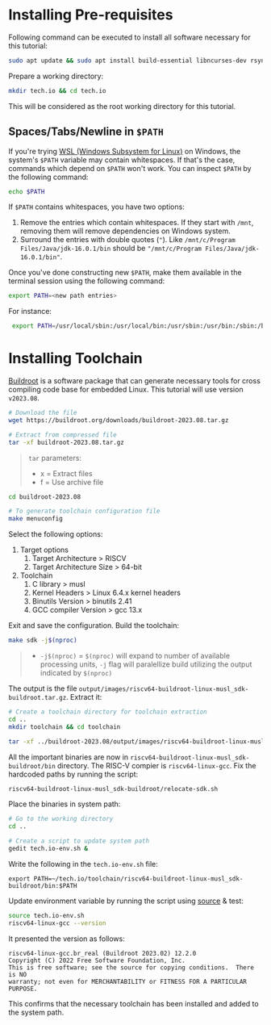 # Installing Pre-requisites

Following command can be executed to install all software necessary for this tutorial:

``` bash
sudo apt update && sudo apt install build-essential libncurses-dev rsync git ninja-build libglib2.0-dev libpixman-1-dev bison flex libssl-dev wget unzip bc file
```

Prepare a working directory:
``` bash
mkdir tech.io && cd tech.io
```
This will be considered as the root working directory for this tutorial.

## Spaces/Tabs/Newline in `$PATH`

If you're trying [WSL (Windows Subsystem for Linux)](https://learn.microsoft.com/en-us/windows/wsl/about) on Windows, the system's `$PATH` variable may contain whitespaces. If that's the case, commands which depend on `$PATH` won't work. You can inspect `$PATH` by the following command:
```bash
echo $PATH
```

If `$PATH` contains whitespaces, you have two options:
1. Remove the entries which contain whitespaces. If they start with `/mnt`, removing them will remove dependencies on Windows system.
2. Surround the entries with double quotes (`"`). Like `/mnt/c/Program Files/Java/jdk-16.0.1/bin` should be `"/mnt/c/Program Files/Java/jdk-16.0.1/bin"`.

Once you've done constructing new `$PATH`, make them available in the terminal session using the following command:
```bash
export PATH=<new path entries>
```
For instance:
```bash
 export PATH=/usr/local/sbin:/usr/local/bin:/usr/sbin:/usr/bin:/sbin:/bin:/usr/games:/usr/local/games:/usr/lib/wsl/lib
```

# Installing Toolchain

[Buildroot](https://buildroot.org/) is a software package that can generate necessary tools for cross compiling code base for embedded Linux. This tutorial will use version `v2023.08`.

``` bash
# Download the file
wget https://buildroot.org/downloads/buildroot-2023.08.tar.gz

# Extract from compressed file
tar -xf buildroot-2023.08.tar.gz
```
> `tar` parameters:
> - x = Extract files
> - f = Use archive file

``` bash
cd buildroot-2023.08

# To generate toolchain configuration file
make menuconfig
```

Select the following options:
1. Target options
    1. Target Architecture > RISCV
    1. Target Architecture Size > 64-bit
1. Toolchain
    1. C library > musl
    1. Kernel Headers > Linux 6.4.x kernel headers
    1. Binutils Version > binutils 2.41
    1. GCC compiler Version > gcc 13.x

Exit and save the configuration. Build the toolchain:
``` bash
make sdk -j$(nproc)
```
> - `-j$(nproc)` = `$(nproc)` will expand to number of available processing units, `-j` flag will paralellize build utilizing the output indicated by `$(nproc)`


The output is the file `output/images/riscv64-buildroot-linux-musl_sdk-buildroot.tar.gz`. Extract it:

``` bash
# Create a toolchain directory for toolchain extraction
cd ..
mkdir toolchain && cd toolchain

tar -xf ../buildroot-2023.08/output/images/riscv64-buildroot-linux-musl_sdk-buildroot.tar.gz
```

All the important binaries are now in `riscv64-buildroot-linux-musl_sdk-buildroot/bin` directory. The RISC-V compier is `riscv64-linux-gcc`. Fix the hardcoded paths by running the script:

``` bash
riscv64-buildroot-linux-musl_sdk-buildroot/relocate-sdk.sh
```

Place the binaries in system path:

``` bash
# Go to the working directory
cd ..

# Create a script to update system path
gedit tech.io-env.sh &
```

Write the following in the `tech.io-env.sh` file:
```
export PATH=~/tech.io/toolchain/riscv64-buildroot-linux-musl_sdk-buildroot/bin:$PATH
```

Update environment variable by running the script using [source](https://superuser.com/questions/46139/what-does-source-do) & test:

``` bash
source tech.io-env.sh
riscv64-linux-gcc --version
```

It presented the version as follows:
```
riscv64-linux-gcc.br_real (Buildroot 2023.02) 12.2.0
Copyright (C) 2022 Free Software Foundation, Inc.
This is free software; see the source for copying conditions.  There is NO
warranty; not even for MERCHANTABILITY or FITNESS FOR A PARTICULAR PURPOSE.
```

This confirms that the necessary toolchain has been installed and added to the system path.
